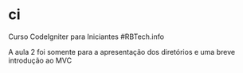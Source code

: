 # ci
Curso CodeIgniter para Iniciantes
#RBTech.info

A aula 2 foi somente para a apresentação dos diretórios e uma breve introdução ao MVC